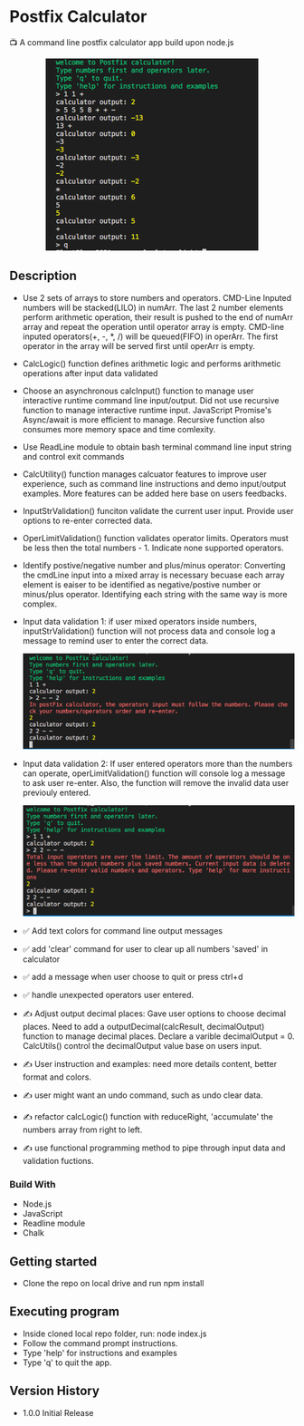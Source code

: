 # Postfix Calculator

:tv: A command line postfix calculator app build upon node.js

<!---
![This is an user command line input/output example image](./images/user_input_example.png?style=centerme)
--->

<p align="center"><img src="./images/user_input_example.png"></p>

## Description

- Use 2 sets of arrays to store numbers and operators. CMD-Line Inputed numbers will be stacked(LILO) in numArr. The last 2 number elements perform arithmetic operation, their result is pushed to the end of numArr array and repeat the operation until operator array is empty. CMD-line inputed operators(+, -, \*, /) will be queued(FIFO) in operArr. The first operator in the array will be served first until operArr is empty.

- CalcLogic() function defines arithmetic logic and performs arithmetic operations after input data validated
- Choose an asynchronous calcInput() function to manage user interactive runtime command line input/output. Did not use recursive function to manage interactive runtime input. JavaScript Promise's Async/await is more efficient to manage. Recursive function also consumes more memory space and time comlexity.

- Use ReadLine module to obtain bash terminal command line input string and control exit commands
- CalcUtility() function manages calcuator features to improve user experience, such as command line instructions and demo input/output examples. More features can be added here base on users feedbacks.
- InputStrValidation() funciton validate the current user input. Provide user options to re-enter corrected data.
- OperLimitValidation() function validates operator limits. Operators must be less then the total numbers - 1. Indicate none supported operators.

- Identify postive/negative number and plus/minus operator: Converting the cmdLine input into a mixed array is necessary becuase each array element is eaiser to be identified as negative/postive number or minus/plus operator. Identifying each string with the same way is more complex.

- Input data validation 1: if user mixed operators inside numbers, inputStrValidation() function will not process data and console log a message to remind user to enter the correct data.

  ![screenshot example image 1](./images/input_data_validate_1.png)

- Input data validation 2: If user entered operators more than the numbers can operate, operLimitValidation() function will console log a message to ask user re-enter. Also, the function will remove the invalid data user previouly entered.

  ![screenshot example image 2](./images/input_data_validate_2.png)

- :white_check_mark: Add text colors for command line output messages

- :white_check_mark: add 'clear' command for user to clear up all numbers 'saved' in calculator

- :white_check_mark: add a message when user choose to quit or press ctrl+d
- :white_check_mark: handle unexpected operators user entered.

- :writing_hand: Adjust output decimal places: Gave user options to choose decimal places. Need to add a outputDecimal(calcResult, decimalOutput) function to manage decimal places. Declare a varible decimalOutput = 0. CalcUtils() control the decimalOutput value base on users input.

- :writing_hand: User instruction and examples: need more details content, better format and colors.
- :writing_hand: user might want an undo command, such as undo clear data.

- :writing_hand: refactor calcLogic() function with reduceRight, 'accumulate' the numbers array from right to left.
- :writing_hand: use functional programming method to pipe through input data and validation fuctions.

### Build With

- Node.js
- JavaScript
- Readline module
- Chalk

## Getting started

- Clone the repo on local drive and run npm install

## Executing program

- Inside cloned local repo folder, run: node index.js
- Follow the command prompt instructions.
- Type 'help' for instructions and examples
- Type 'q' to quit the app.

## Version History

- 1.0.0 Initial Release
